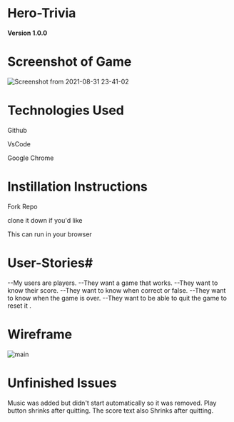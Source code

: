 # Hero-Trivia

**Version 1.0.0**

# **Screenshot of Game**  #
![Screenshot from 2021-08-31 23-41-02](https://user-images.githubusercontent.com/88164567/131608547-64f811f7-fe0c-44ac-8676-ff2a6492e896.png)


# **Technologies Used** #

Github

VsCode

Google Chrome

# **Instillation Instructions** #

Fork Repo 

clone it down if you'd like 

This can run in your browser

# **User-Stories**#
--My users are players.
--They want a game that works.
--They want to know their score.
--They want to know when correct or false.
--They want to know when the game is over.
--They want to be able to quit the game to reset  it .


# **Wireframe** #
![main](https://media.git.generalassemb.ly/user/38078/files/ab80e680-0673-11ec-95b3-ecbeb8ac4dc1)


# **Unfinished Issues** #
Music was added but didn't start automatically so it was removed.
Play button shrinks after quitting.
The score text also Shrinks after quitting.
